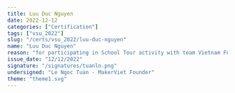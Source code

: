 ```yaml
---
title: Luu Duc Nguyen
date: 2022-12-12
categories: ["Certification"]
tags: ["vsu_2022"]
slug: "/certs/vsu_2022/luu-duc-nguyen"
name: "Luu Duc Nguyen"
reason: "for participating in School Tour activity with team Vietnam FGC"
issue_date: "12/12/2022"
signature: "/signatures/tuanln.png"
undersigned: "Le Ngoc Tuan - MakerViet Founder"
theme: "theme1.svg"
---
```

